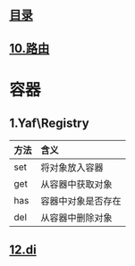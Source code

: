 ## [目录](https://github.com/jhq0113/yafr/blob/master/docs/index.md)

## [10.路由](https://github.com/jhq0113/yafr/blob/master/docs/yaf/10.路由.md)

# 容器

## 1.Yaf\Registry

|方法|含义|
|:--|:--|
|set|将对象放入容器|
|get|从容器中获取对象|
|has|容器中对象是否存在|
|del|从容器中删除对象|

## [12.di](https://github.com/jhq0113/yafr/blob/master/docs/yaf/12.di.md)






